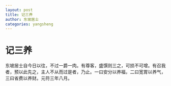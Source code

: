 ```yaml
---
layout: post
title: 记三养
author: 东坡居士
categories: yangsheng
---
```

# 记三养
 东坡居士自今日以往，不过一爵一肉。有尊客，盛馔则三之，可损不可增。有召我者，预以此先之，主人不从而过是者，乃止。一曰安分以养福，二曰宽胃以养气，三曰省费以养财。元符三年八月。
